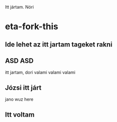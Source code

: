 Itt jártam. Nóri
# eta-fork-this

## Ide lehet az itt jartam tageket rakni
## ASD ASD

itt jartam, dori
valami valami valami
## Józsi itt járt



jano wuz here
## Itt voltam

